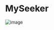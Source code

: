 # MySeeker
![image](https://github.com/Artur2000LP/MySeeker/assets/113075481/a6231055-f348-4730-a7bc-24839ca7c68e)
